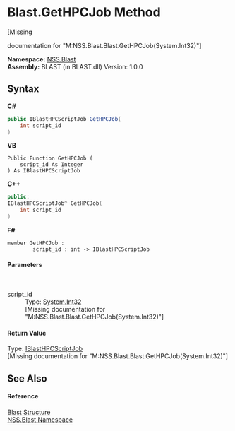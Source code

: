 # Blast.GetHPCJob Method 
 

\[Missing <summary> documentation for "M:NSS.Blast.Blast.GetHPCJob(System.Int32)"\]

**Namespace:**&nbsp;<a href="88b55311-4a89-0894-e27a-e157e443c7f7.md">NSS.Blast</a><br />**Assembly:**&nbsp;BLAST (in BLAST.dll) Version: 1.0.0

## Syntax

**C#**<br />
``` C#
public IBlastHPCScriptJob GetHPCJob(
	int script_id
)
```

**VB**<br />
``` VB
Public Function GetHPCJob ( 
	script_id As Integer
) As IBlastHPCScriptJob
```

**C++**<br />
``` C++
public:
IBlastHPCScriptJob^ GetHPCJob(
	int script_id
)
```

**F#**<br />
``` F#
member GetHPCJob : 
        script_id : int -> IBlastHPCScriptJob 

```


#### Parameters
&nbsp;<dl><dt>script_id</dt><dd>Type: <a href="https://docs.microsoft.com/dotnet/api/system.int32" target="_blank" rel="noopener noreferrer">System.Int32</a><br />\[Missing <param name="script_id"/> documentation for "M:NSS.Blast.Blast.GetHPCJob(System.Int32)"\]</dd></dl>

#### Return Value
Type: <a href="359d6993-6fe5-a15e-90cf-96fdef09bc5d.md">IBlastHPCScriptJob</a><br />\[Missing <returns> documentation for "M:NSS.Blast.Blast.GetHPCJob(System.Int32)"\]

## See Also


#### Reference
<a href="efe93ce5-baaf-ed42-b038-35b4ff074233.md">Blast Structure</a><br /><a href="88b55311-4a89-0894-e27a-e157e443c7f7.md">NSS.Blast Namespace</a><br />